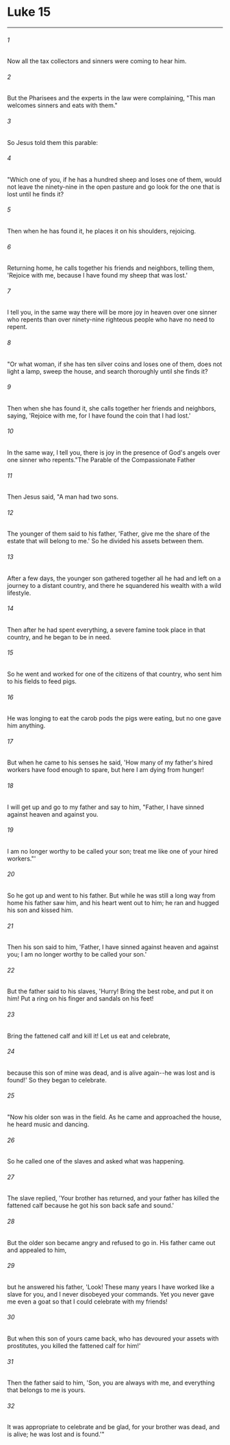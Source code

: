 # Luke 15
***



###### 1 
Now all the tax collectors and sinners were coming to hear him. 

###### 2 
But the Pharisees and the experts in the law were complaining, "This man welcomes sinners and eats with them." 

###### 3 
So Jesus told them this parable: 

###### 4 
"Which one of you, if he has a hundred sheep and loses one of them, would not leave the ninety-nine in the open pasture and go look for the one that is lost until he finds it? 

###### 5 
Then when he has found it, he places it on his shoulders, rejoicing. 

###### 6 
Returning home, he calls together his friends and neighbors, telling them, 'Rejoice with me, because I have found my sheep that was lost.' 

###### 7 
I tell you, in the same way there will be more joy in heaven over one sinner who repents than over ninety-nine righteous people who have no need to repent. 

###### 8 
"Or what woman, if she has ten silver coins and loses one of them, does not light a lamp, sweep the house, and search thoroughly until she finds it? 

###### 9 
Then when she has found it, she calls together her friends and neighbors, saying, 'Rejoice with me, for I have found the coin that I had lost.' 

###### 10 
In the same way, I tell you, there is joy in the presence of God's angels over one sinner who repents."The Parable of the Compassionate Father 

###### 11 
Then Jesus said, "A man had two sons. 

###### 12 
The younger of them said to his father, 'Father, give me the share of the estate that will belong to me.' So he divided his assets between them. 

###### 13 
After a few days, the younger son gathered together all he had and left on a journey to a distant country, and there he squandered his wealth with a wild lifestyle. 

###### 14 
Then after he had spent everything, a severe famine took place in that country, and he began to be in need. 

###### 15 
So he went and worked for one of the citizens of that country, who sent him to his fields to feed pigs. 

###### 16 
He was longing to eat the carob pods the pigs were eating, but no one gave him anything. 

###### 17 
But when he came to his senses he said, 'How many of my father's hired workers have food enough to spare, but here I am dying from hunger! 

###### 18 
I will get up and go to my father and say to him, "Father, I have sinned against heaven and against you. 

###### 19 
I am no longer worthy to be called your son; treat me like one of your hired workers."' 

###### 20 
So he got up and went to his father. But while he was still a long way from home his father saw him, and his heart went out to him; he ran and hugged his son and kissed him. 

###### 21 
Then his son said to him, 'Father, I have sinned against heaven and against you; I am no longer worthy to be called your son.' 

###### 22 
But the father said to his slaves, 'Hurry! Bring the best robe, and put it on him! Put a ring on his finger and sandals on his feet! 

###### 23 
Bring the fattened calf and kill it! Let us eat and celebrate, 

###### 24 
because this son of mine was dead, and is alive again--he was lost and is found!' So they began to celebrate. 

###### 25 
"Now his older son was in the field. As he came and approached the house, he heard music and dancing. 

###### 26 
So he called one of the slaves and asked what was happening. 

###### 27 
The slave replied, 'Your brother has returned, and your father has killed the fattened calf because he got his son back safe and sound.' 

###### 28 
But the older son became angry and refused to go in. His father came out and appealed to him, 

###### 29 
but he answered his father, 'Look! These many years I have worked like a slave for you, and I never disobeyed your commands. Yet you never gave me even a goat so that I could celebrate with my friends! 

###### 30 
But when this son of yours came back, who has devoured your assets with prostitutes, you killed the fattened calf for him!' 

###### 31 
Then the father said to him, 'Son, you are always with me, and everything that belongs to me is yours. 

###### 32 
It was appropriate to celebrate and be glad, for your brother was dead, and is alive; he was lost and is found.'"
